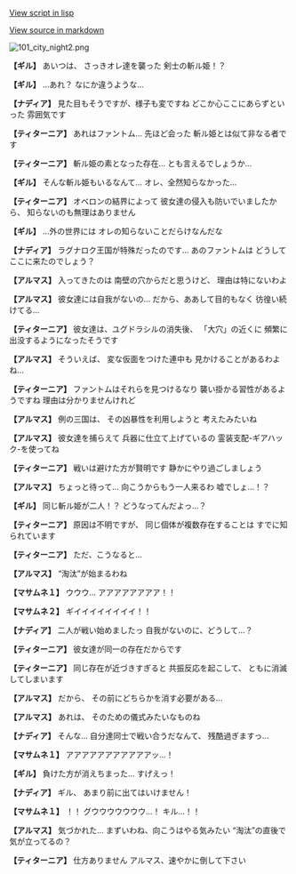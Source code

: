 [View script in lisp](../scripts/100104041.txt)

[View source in markdown](100104041.md)

![101_city_night2.png](../images/backgrounds/101_city_night2.png)

**【ギル】**
あいつは、
さっきオレ達を襲った
剣士の斬ル姫！？

**【ギル】**
…あれ？
なにか違うような…

**【ナディア】**
見た目もそうですが、様子も変ですね
どこか心ここにあらずといった
雰囲気です

**【ティターニア】**
あれはファントム…
先ほど会った
斬ル姫とは似て非なる者です

**【ティターニア】**
斬ル姫の素となった存在…
とも言えるでしょうか…

**【ギル】**
そんな斬ル姫もいるなんて…
オレ、全然知らなかった…

**【ティターニア】**
オベロンの結界によって
彼女達の侵入も防いでいましたから、
知らないのも無理はありません

**【ギル】**
…外の世界には
オレの知らないことだらけなんだな

**【ナディア】**
ラグナロク王国が特殊だったのです…
あのファントムは
どうしてここに来たのでしょう？

**【アルマス】**
入ってきたのは
南壁の穴からだと思うけど、
理由は特にないわよ

**【アルマス】**
彼女達には自我がないの…
だから、ああして目的もなく
彷徨い続けてる…

**【ティターニア】**
彼女達は、ユグドラシルの消失後、
「大穴」の近くに
頻繁に出没するようになったそうです

**【アルマス】**
そういえば、
変な仮面をつけた連中も
見かけることがあるわよね…

**【ティターニア】**
ファントムはそれらを見つけるなり
襲い掛かる習性があるようですね
理由は分かりませんけれど

**【アルマス】**
例の三国は、
その凶暴性を利用しようと
考えたみたいね

**【アルマス】**
彼女達を捕らえて
兵器に仕立て上げているの
霊装支配-ギアハック-を使ってね

**【ティターニア】**
戦いは避けた方が賢明です
静かにやり過ごしましょう

**【アルマス】**
ちょっと待って…
向こうからもう一人来るわ
嘘でしょ…！？

**【ギル】**
同じ斬ル姫が二人！？
どうなってんだよっ…？

**【ティターニア】**
原因は不明ですが、
同じ個体が複数存在することは
すでに知られています

**【ティターニア】**
ただ、こうなると…

**【アルマス】**
“淘汰”が始まるわね

**【マサムネ１】**
ウウウ…
アアアアアアアア！！

**【マサムネ２】**
ギイイイイイイイイ！！

**【ナディア】**
二人が戦い始めましたっ
自我がないのに、どうして…？

**【ティターニア】**
彼女達が同一の存在だからです

**【ティターニア】**
同じ存在が近づきすぎると
共振反応を起こして、
ともに消滅してしまいます

**【アルマス】**
だから、
その前にどちらかを消す必要がある…

**【アルマス】**
あれは、
そのための儀式みたいなものね

**【ナディア】**
そんな…
自分達同士で戦い合うだなんて、
残酷過ぎますっ…

**【マサムネ１】**
アアアアアアアアアアアッ…！

**【ギル】**
負けた方が消えちまった…
すげえっ！

**【ナディア】**
ギル、
あまり前に出てはいけません！

**【マサムネ１】**
！！
グウウウウウウウ…！
キル…！！

**【アルマス】**
気づかれた…
まずいわね、向こうはやる気みたい
“淘汰”の直後で気が立ってるの？

**【ティターニア】**
仕方ありません
アルマス、速やかに倒して下さい